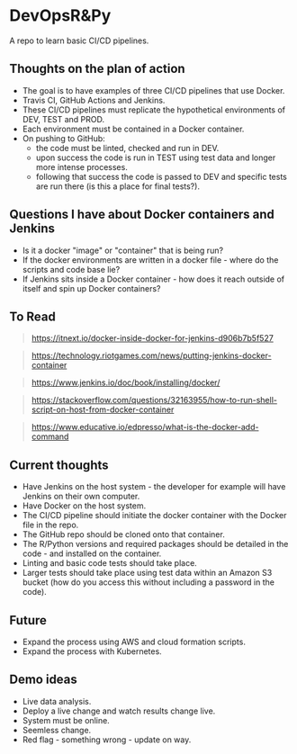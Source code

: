 # DevOpsR&Py
A repo to learn basic CI/CD pipelines.

## Thoughts on the plan of action
* The goal is to have examples of three CI/CD pipelines that use Docker.
* Travis CI, GitHub Actions and Jenkins.
* These CI/CD pipelines must replicate the hypothetical environments of DEV, TEST and PROD.
* Each environment must be contained in a Docker container.
* On pushing to GitHub: 
    - the code must be linted, checked and run in DEV.
    - upon success the code is run in TEST using test data and longer more intense processes.
    - following that success the code is passed to DEV and specific tests are run there (is this a place for final tests?).
    
## Questions I have about Docker containers and Jenkins
* Is it a docker "image" or "container" that is being run?
* If the docker environments are written in a docker file - where do the scripts and code base lie?
* If Jenkins sits inside a Docker container - how does it reach outside of itself and spin up Docker containers?

## To Read
> https://itnext.io/docker-inside-docker-for-jenkins-d906b7b5f527

> https://technology.riotgames.com/news/putting-jenkins-docker-container

> https://www.jenkins.io/doc/book/installing/docker/

> https://stackoverflow.com/questions/32163955/how-to-run-shell-script-on-host-from-docker-container

> https://www.educative.io/edpresso/what-is-the-docker-add-command

## Current thoughts
* Have Jenkins on the host system - the developer for example will have Jenkins on their own computer.
* Have Docker on the host system.
* The CI/CD pipeline should initiate the docker container with the Docker file in the repo.
* The GitHub repo should be cloned onto that container.
* The R/Python versions and required packages should be detailed in the code - and installed on the container.
* Linting and basic code tests should take place.
* Larger tests should take place using test data within an Amazon S3 bucket (how do you access this without including a password in the code).

## Future
* Expand the process using AWS and cloud formation scripts.
* Expand the process with Kubernetes.

## Demo ideas
* Live data analysis.
* Deploy a live change and watch results change live.
* System must be online.
* Seemless change.
* Red flag - something wrong - update on way.
